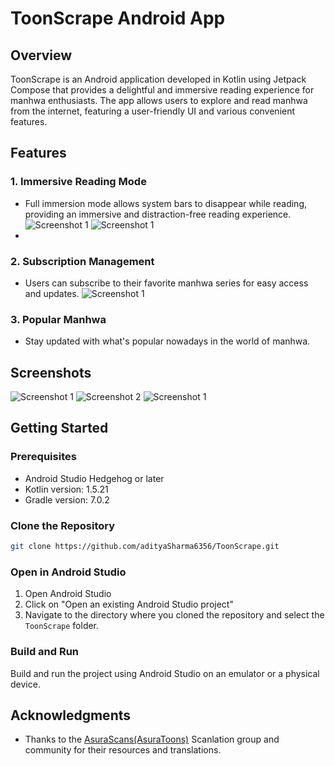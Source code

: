 # ToonScrape Android App

## Overview
ToonScrape is an Android application developed in Kotlin using Jetpack Compose that provides a delightful and immersive reading experience for manhwa enthusiasts. The app allows users to explore and read manhwa from the internet, featuring a user-friendly UI and various convenient features.

## Features

### 1. Immersive Reading Mode
- Full immersion mode allows system bars to disappear while reading, providing an immersive and distraction-free reading experience.
  ![Screenshot 1](sample/photo_1_2023-12-30_19-03-42.jpg) ![Screenshot 1](sample/photo_3_2023-12-30_19-03-42.jpg)
- 
### 2. Subscription Management
- Users can subscribe to their favorite manhwa series for easy access and updates.
  ![Screenshot 1](sample/photo_2_2023-12-30_19-03-42.jpg)

### 3. Popular Manhwa
- Stay updated with what's popular nowadays in the world of manhwa.

## Screenshots
![Screenshot 1](sample/photo_5_2023-12-30_19-03-42.jpg) ![Screenshot 2](sample/photo_6_2023-12-30_19-03-42.jpg) ![Screenshot 1](sample/photo_4_2023-12-30_19-03-42.jpg)

## Getting Started

### Prerequisites
- Android Studio Hedgehog or later
- Kotlin version: 1.5.21
- Gradle version: 7.0.2

### Clone the Repository
```bash
git clone https://github.com/adityaSharma6356/ToonScrape.git
```

### Open in Android Studio
1. Open Android Studio
2. Click on "Open an existing Android Studio project"
3. Navigate to the directory where you cloned the repository and select the `ToonScrape` folder.

### Build and Run
Build and run the project using Android Studio on an emulator or a physical device.


## Acknowledgments
- Thanks to the [AsuraScans(AsuraToons)](https://asuratoon.com/) Scanlation group and community for their resources and translations.
